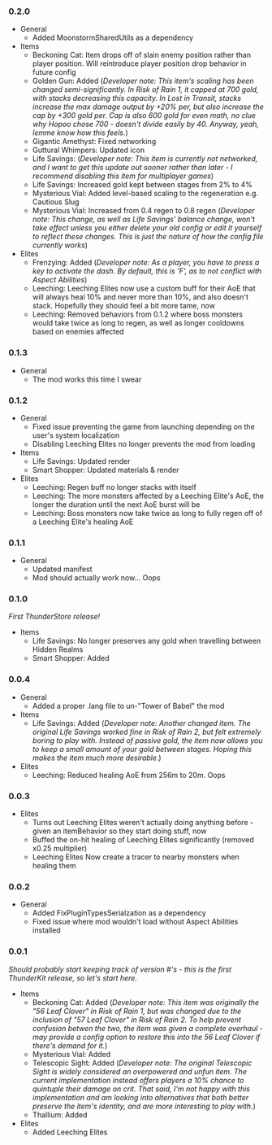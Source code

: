 ### 0.2.0
* General
	* Added MoonstormSharedUtils as a dependency
* Items
	* Beckoning Cat: Item drops off of slain enemy position rather than player position. Will reintroduce player position drop behavior in future config
	* Golden Gun: Added (*Developer note: This item's scaling has been changed semi-significantly. In Risk of Rain 1, it capped at 700 gold, with stacks decreasing this capacity. In Lost in Transit, stacks increase the max damage output by +20% per, but also increase the cap by +300 gold per. Cap is also 600 gold for even math, no clue why Hopoo chose 700 - doesn't divide easily by 40. Anyway, yeah, lemme know how this feels.*)
	* Gigantic Amethyst: Fixed networking
	* Guttural Whimpers: Updated icon
	* Life Savings: (*Developer note: This item is currently not networked, and I want to get this update out sooner rather than later - I recommend disabling this item for multiplayer games*)
	* Life Savings: Increased gold kept between stages from 2% to 4%
	* Mysterious Vial: Added level-based scaling to the regeneration e.g. Cautious Slug
	* Mysterious Vial: Increased from 0.4 regen to 0.8 regen (*Developer note: This change, as well as Life Savings' balance change, won't take effect unless you either delete your old config or edit it yourself to reflect these changes. This is just the nature of how the config file currently works*)
* Elites
	* Frenzying: Added (*Developer note: As a player, you have to press a key to activate the dash. By default, this is 'F', as to not conflict with Aspect Abilities*)
	* Leeching: Leeching Elites now use a custom buff for their AoE that will always heal 10% and never more than 10%, and also doesn't stack. Hopefully they should feel a bit more tame, now
	* Leeching: Removed behaviors from 0.1.2 where boss monsters would take twice as long to regen, as well as longer cooldowns based on enemies affected

### 0.1.3
* General
	* The mod works this time I swear

### 0.1.2
* General
	* Fixed issue preventing the game from launching depending on the user's system localization
	* Disabling Leeching Elites no longer prevents the mod from loading
* Items
	* Life Savings: Updated render
	* Smart Shopper: Updated materials & render
* Elites
	* Leeching: Regen buff no longer stacks with itself
	* Leeching: The more monsters affected by a Leeching Elite's AoE, the longer the duration until the next AoE burst will be
	* Leeching: Boss monsters now take twice as long to fully regen off of a Leeching Elite's healing AoE

### 0.1.1
* General
	* Updated manifest
	* Mod should actually work now... Oops

### 0.1.0
*First ThunderStore release!*
* Items
	* Life Savings: No longer preserves any gold when travelling between Hidden Realms
	* Smart Shopper: Added

### 0.0.4
* General
	* Added a proper .lang file to un-"Tower of Babel" the mod
* Items
	* Life Savings: Added
  (*Developer note: Another changed item. The original Life Savings worked fine in Risk of Rain 2, but felt extremely boring to play with. Instead of passive gold, the item now allows you to keep a small amount of your gold between stages. Hoping this makes the item much more desirable.*)
* Elites
	* Leeching: Reduced healing AoE from 256m to 20m. Oops

### 0.0.3
* Elites
	* Turns out Leeching Elites weren't actually doing anything before - given an itemBehavior so they start doing stuff, now
	* Buffed the on-hit healing of Leeching Elites significantly (removed x0.25 multiplier)
	* Leeching Elites Now create a tracer to nearby monsters when healing them

### 0.0.2
* General
	* Added FixPluginTypesSerialzation as a dependency
	* Fixed issue where mod wouldn't load without Aspect Abilities installed

### 0.0.1
*Should probably start keeping track of version #'s - this is the first ThunderKit release, so let's start here.*
* Items
	* Beckoning Cat: Added
	 (*Developer note: This item was originally the "56 Leaf Clover" in Risk of Rain 1, but was changed due to the inclusion of "57 Leaf Clover" in Risk of Rain 2. To help prevent confusion betwen the two, the item was given a complete overhaul - may provide a config option to restore this into the 56 Leaf Clover if there's demand for it.*)
	* Mysterious Vial: Added
	* Telescopic Sight: Added
 	(*Developer note: The original Telescopic Sight is widely considered an overpowered and unfun item. The current implementation instead offers players a 10% chance to quintuple their damage on crit. That said, I'm not happy with this implementation and am looking into alternatives that both better preserve the item's identity, and are more interesting to play with.*)
	* Thallium: Added
* Elites
	* Added Leeching Elites
